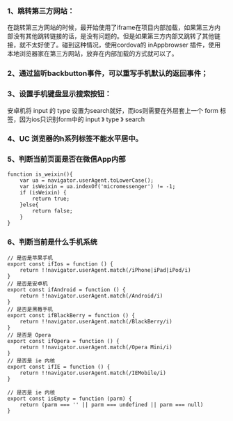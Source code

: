 ### 1、跳转第三方网站：
在跳转第三方网站的时候，最开始使用了iframe在项目内部加载，如果第三方内部没有其他跳转链接的话，是没有问题的。但是如果第三方内部又跳转了其他链接，就不太好使了。碰到这种情况，使用cordova的 inAppbrowser 插件，使用本地浏览器家在第三方网站，放弃在内部加载的方式就可以了。
### 2、通过监听backbutton事件，可以重写手机默认的返回事件；
### 3、设置手机键盘显示搜索按钮：
安卓机将 input 的 type 设置为search就好，而ios则需要在外层套上一个 form 标签，因为ios只识别form中的 input 》 type 》 search
### 4、UC 浏览器的h系列标签不能水平居中。
### 5、判断当前页面是否在微信App内部
```
function is_weixin(){
    var ua = navigator.userAgent.toLowerCase();
    var isWeixin = ua.indexOf('micromessenger') != -1;
    if (isWeixin) {
        return true;
    }else{
        return false;
    }
}
```
### 6、判断当前是什么手机系统
```
// 是否是苹果手机
export const ifIos = function () {
    return !!navigator.userAgent.match(/iPhone|iPad|iPod/i)
}
// 是否是安卓机
export const ifAndroid = function () {
    return !!navigator.userAgent.match(/Android/i)
}
// 是否是黑莓手机
export const ifBlackBerry = function () {
    return !!navigator.userAgent.match(/BlackBerry/i)
}
// 是否是 Opera
export const ifOpera = function () {
    return !!navigator.userAgent.match(/Opera Mini/i)
}
// 是否是 ie 内核
export const ifIE = function () {
    return !!navigator.userAgent.match(/IEMobile/i)
}

// 是否是 ie 内核
export const isEmpty = function (parm) {
    return (parm === '' || parm === undefined || parm === null)
}
```
